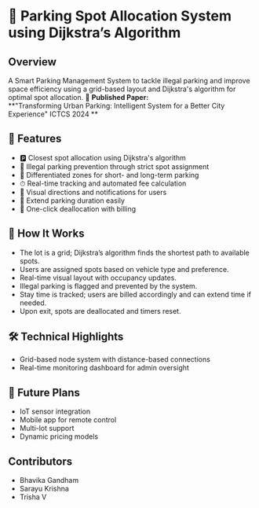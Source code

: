 # 🚗 Parking Spot Allocation System using Dijkstra’s Algorithm

## Overview

A Smart Parking Management System to tackle illegal parking and improve space efficiency using a grid-based layout and Dijkstra's algorithm for optimal spot allocation.
📄 **Published Paper:**  
**"Transforming Urban Parking: Intelligent System for a Better City Experience" ICTCS 2024 ** 

## 🔑 Features

- 🅿️ Closest spot allocation using Dijkstra's algorithm
- 🚫 Illegal parking prevention through strict spot assignment
- 📍 Differentiated zones for short- and long-term parking
- ⏱ Real-time tracking and automated fee calculation
- 📲 Visual directions and notifications for users
- 🔁 Extend parking duration easily
- 🧾 One-click deallocation with billing

## 🚀 How It Works

- The lot is a grid; Dijkstra’s algorithm finds the shortest path to available spots.
- Users are assigned spots based on vehicle type and preference.
- Real-time visual layout with occupancy updates.
- Illegal parking is flagged and prevented by the system.
- Stay time is tracked; users are billed accordingly and can extend time if needed.
- Upon exit, spots are deallocated and timers reset.

## 🛠 Technical Highlights

- Grid-based node system with distance-based connections
- Real-time monitoring dashboard for admin oversight

## 🔮 Future Plans

- IoT sensor integration  
- Mobile app for remote control  
- Multi-lot support  
- Dynamic pricing models

## Contributors 
- Bhavika Gandham
- Sarayu Krishna
- Trisha V



